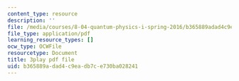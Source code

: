 ```yaml
---
content_type: resource
description: ''
file: /media/courses/8-04-quantum-physics-i-spring-2016/b365889adad4c9eadb7ce730ba028241_3VXLIF2DpHI.pdf
file_type: application/pdf
learning_resource_types: []
ocw_type: OCWFile
resourcetype: Document
title: 3play pdf file
uid: b365889a-dad4-c9ea-db7c-e730ba028241
---
```

